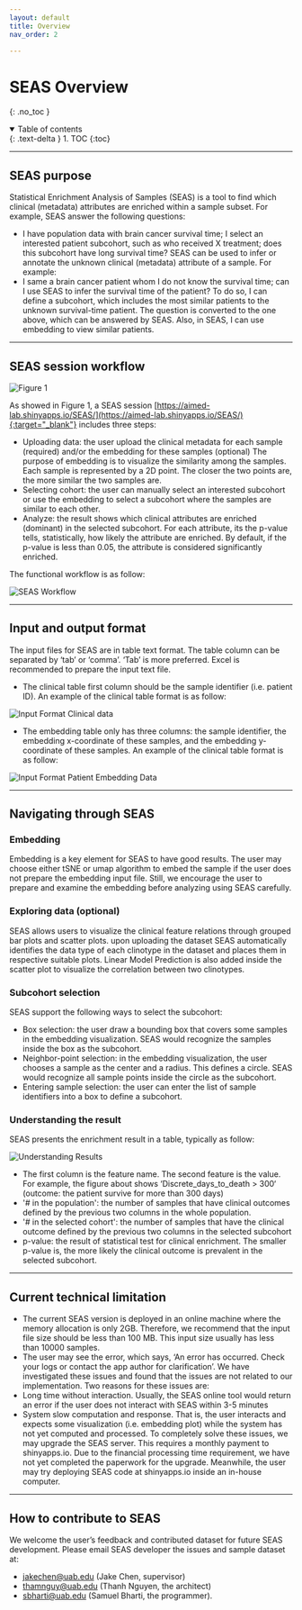 ```yaml
---
layout: default
title: Overview
nav_order: 2

---
```


# SEAS Overview
{: .no_toc }

<details open markdown="block">
  <summary>
    Table of contents
  </summary>
  {: .text-delta }
1. TOC
{:toc}
</details>

---

## SEAS purpose

Statistical Enrichment Analysis of Samples (SEAS) is a tool to find which clinical (metadata) attributes are enriched within a sample subset. For example, SEAS answer the following questions:
* I have population data with brain cancer survival time; I select an interested patient subcohort, such as who received X treatment; does this subcohort have long survival time?
SEAS can be used to infer or annotate the unknown clinical (metadata) attribute of a sample. For example:
* I same a brain cancer patient whom I do not know the survival time; can I use SEAS to infer the survival time of the patient?
To do so, I can define a subcohort, which includes the most similar patients to the unknown survival-time patient. The question is converted to the one above, which can be answered by SEAS. Also, in SEAS, I can use embedding to view similar patients.

---

## SEAS session workflow

![Figure 1](https://aimed-uab.github.io/SEAS/docs/overview/figure1.jpg)

As showed in Figure 1, a SEAS session [https://aimed-lab.shinyapps.io/SEAS/](https://aimed-lab.shinyapps.io/SEAS/){:target="_blank"} includes three steps:
- Uploading data: the user upload the clinical metadata for each sample (required) and/or the embedding for these samples (optional)
The purpose of embedding is to visualize the similarity among the samples. Each sample is represented by a 2D point. The closer the two points are, the more similar the two samples are.
- Selecting cohort: the user can manually select an interested subcohort or use the embedding to select a subcohort where the samples are similar to each other.
- Analyze: the result shows which clinical attributes are enriched (dominant) in the selected subcohort. For each attribute, its the p-value tells, statistically, how likely the attribute are enriched. By default, if the p-value is less than 0.05, the attribute is considered significantly enriched.

The functional workflow is as follow:

![SEAS Workflow](https://aimed-uab.github.io/SEAS/docs/overview/SEAS_workflow.png)

---

## Input and output format

The input files for SEAS are in table text format. The table column can be separated by ‘tab’ or ‘comma’. ‘Tab’ is more preferred. Excel is recommended to prepare the input text file.

- The clinical table first column should be the sample identifier (i.e. patient ID). An example of the clinical table format is as follow:

![Input Format Clinical data](https://aimed-uab.github.io/SEAS/docs/overview/inputss1.png)

- The embedding table only has three columns: the sample identifier, the embedding x-coordinate of these samples, and the embedding y-coordinate of these samples. An example of the clinical table format is as follow:

![Input Format Patient Embedding Data](https://aimed-uab.github.io/SEAS/docs/overview/inputss2.jpg)

---

## Navigating through SEAS

### Embedding

Embedding is a key element for SEAS to have good results. The user may choose either tSNE or umap algorithm to embed the sample if the user does not prepare the embedding input file. Still, we encourage the user to prepare and examine the embedding before analyzing using SEAS carefully.

### Exploring data (optional)

SEAS allows users to visualize the clinical feature relations through grouped bar plots and scatter plots. upon uploading the dataset
SEAS automatically identifies the data type of each clinotype in the dataset and places them in respective suitable plots. 
Linear Model Prediction is also added inside the scatter plot to visualize the correlation between two clinotypes.

### Subcohort selection

SEAS support the following ways to select the subcohort:
- Box selection: the user draw a bounding box that covers some samples in the embedding visualization. SEAS would recognize the samples inside the box as the subcohort.
- Neighbor-point selection: in the embedding visualization, the user chooses a sample as the center and a radius. This defines a circle. SEAS would recognize all sample points inside the circle as the subcohort.
- Entering sample selection: the user can enter the list of sample identifiers into a box to define a subcohort.

### Understanding the result

SEAS presents the enrichment result in a table, typically as follow:

![Understanding Results](https://aimed-uab.github.io/SEAS/docs/overview/understandingResults.png)

- The first column is the feature name. The second feature is the value. For example, the figure about shows ‘Discrete_days_to_death > 300‘ (outcome: the patient survive for more than 300 days)
- '# in the population': the number of samples that have clinical outcomes defined by the previous two columns in the whole population.
- '# in the selected cohort': the number of samples that have the clinical outcome defined by the previous two columns in the selected subcohort
- p-value: the result of statistical test for clinical enrichment. The smaller p-value is, the more likely the clinical outcome is prevalent in the selected subcohort.

---

## Current technical limitation

* The current SEAS version is deployed in an online machine where the memory allocation is only 2GB. Therefore, we recommend that the input file size should be less than 100 MB. This input size usually has less than 10000 samples.
* The user may see the error, which says, ‘An error has occurred. Check your logs or contact the app author for clarification’. We have investigated these issues and found that the issues are not related to our implementation. Two reasons for these issues are:
* Long time without interaction. Usually, the SEAS online tool would return an error if the user does not interact with SEAS within 3-5 minutes
* System slow computation and response. That is, the user interacts and expects some visualization (i.e. embedding plot) while the system has not yet computed and processed.
To completely solve these issues, we may upgrade the SEAS server. This requires a monthly payment to shinyapps.io. Due to the financial processing time requirement, we have not yet completed the paperwork for the upgrade. Meanwhile, the user may try deploying SEAS code at shinyapps.io inside an in-house computer.

---

## How to contribute to SEAS

We welcome the user’s feedback and contributed dataset for future SEAS development. Please email SEAS developer the issues and sample dataset at:
- [jakechen@uab.edu](mailto:jakechen@uab.edu) (Jake Chen, supervisor)
- [thamnguy@uab.edu](mailto:thamnguy@uab.edu) (Thanh Nguyen, the architect)
- [sbharti@uab.edu](mailto:sbharti@uab.edu) (Samuel Bharti, the programmer).
